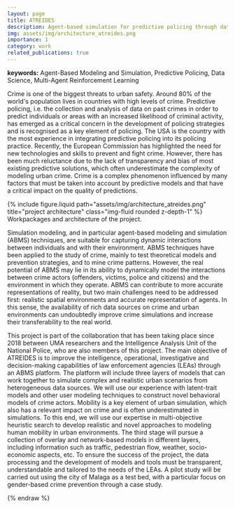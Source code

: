 ```yaml
---
layout: page
title: ATREIDES
description: Agent-based simulation for predictive policing through data-driven and multi-tiered models
img: assets/img/architecture_atreides.png
importance: 1
category: work
related_publications: true
---
```


**keywords:** Agent-Based Modeling and Simulation, Predictive Policing, Data Science, Multi-Agent Reinforcement Learning

Crime is one of the biggest threats to urban safety. Around 80% of the world's population lives in countries with high levels of crime. Predictive policing, i.e. the collection and analysis of data on past crimes in order to predict individuals or areas with an increased likelihood of criminal activity, has emerged as a critical concern in the development of policing strategies and is recognised as a key element of policing. The USA is the country with the most experience in integrating predictive policing into its policing practice. Recently, the European Commission has highlighted the need for new technologies and skills to prevent and fight crime. However, there has been much reluctance due to the lack of transparency and bias of most existing predictive solutions, which often underestimate the complexity of modeling urban crime. Crime is a complex phenomenon influenced by many factors that must be taken into account by predictive models and that have a critical impact on the quality of predictions.

<div class="row">
    <div class="col-sm mt-3 mt-md-0">
        {% include figure.liquid path="assets/img/architecture_atreides.png" title="project architecture" class="img-fluid rounded z-depth-1" %}
    </div>
</div>
<div class="caption">
    Workpackages and architecture of the project.
</div>

Simulation modeling, and in particular agent-based modeling and simulation (ABMS) techniques, are suitable for capturing dynamic interactions between individuals and with their environment. ABMS techniques have been applied to the study of crime, mainly to test theoretical models and prevention strategies, and to mine crime patterns. However, the real potential of ABMS may lie in its ability to dynamically model the interactions between crime actors (offenders, victims, police and citizens) and the environment in which they operate. ABMS can contribute to more accurate representations of reality, but two main challenges need to be addressed first: realistic spatial environments and accurate representation of agents. In this sense, the availability of rich data sources on crime and urban environments can undoubtedly improve crime simulations and increase their transferability to the real world.

This project is part of the collaboration that has been taking place since 2018 between UMA researchers and the Intelligence Analysis Unit of the National Police, who are also members of this project. The main objective of ATREIDES is to improve the intelligence, operational, investigative and decision-making capabilities of law enforcement agencies (LEAs) through an ABMS platform. The platform will include three layers of models that can work together to simulate complex and realistic urban scenarios from heterogeneous data sources. We will use our experience with latent-trait models and other user modeling techniques to construct novel behavioral models of crime actors. Mobility is a key element of urban simulation, which also has a relevant impact on crime and is often underestimated in simulations. To this end, we will use our expertise in multi-objective heuristic search to develop realistic and novel approaches to modeling human mobility in urban environments. The third stage will pursue a collection of overlay and network-based models in different layers, including information such as traffic, pedestrian flow, weather, socio-economic aspects, etc. To ensure the success of the project, the data processing and the development of models and tools must be transparent, understandable and tailored to the needs of the LEAs. A pilot study will be carried out using the city of Malaga as a test bed, with a particular focus on gender-based crime prevention through a case study.




{% endraw %}
